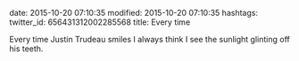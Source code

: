 date: 2015-10-20 07:10:35
modified: 2015-10-20 07:10:35
hashtags: 
twitter_id: 656431312002285568
title: Every time

Every time Justin Trudeau smiles I always think I see the sunlight glinting off his teeth.